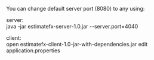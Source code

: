 <p>You can change default server port (8080) to any using:<p>
<p>
server:
<br>
java -jar estimatefx-server-1.0.jar --server.port=4040</p>
<p>
client:
<br>
open estimatefx-client-1.0-jar-with-dependencies.jar
edit application.properties
</p>